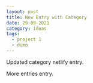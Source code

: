 ```yaml
---
layout: post
title: New Entry with Category
date: 29-09-2021
category: ideas
tags:
  - project 1
  - demo
---
```

Updated category netlify entry.

<!--more-->

More entries entry.